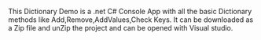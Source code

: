 This Dictionary Demo is a .net C# Console App with all the basic Dictionary methods like Add,Remove,AddValues,Check Keys.
It can be downloaded as a Zip file and unZip the project and can be opened with Visual studio.
